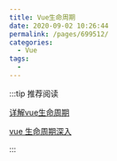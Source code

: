 ```yaml
---
title: Vue生命周期
date: 2020-09-02 10:26:44
permalink: /pages/699512/
categories: 
  - Vue
tags: 
  - 
---
```


:::tip 推荐阅读

[详解vue生命周期](https://segmentfault.com/a/1190000011381906)

[vue 生命周期深入](https://juejin.im/entry/6844903602356502542)


:::